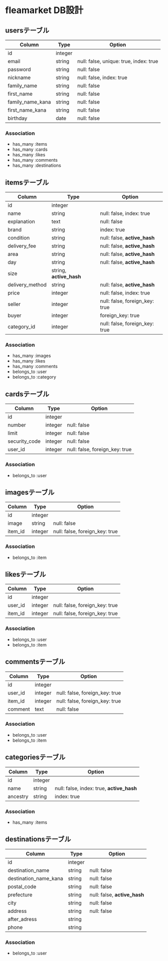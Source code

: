# fleamarket DB設計
## usersテーブル
|Column|Type|Option|
|------|----|------|
|id|integer|
|email|string|null: false, unique: true, index: true|
|password|string|null: false|
|nickname|string|null: false, index: true|
|family_name|string|null: false|
|first_name|string|null: false|
|family_name_kana|string|null: false|
|first_name_kana|string|null: false|
|birthday|date|null: false|
### Association
- has_many :items
- has_many :cards
- has_many :likes
- has_many :comments
- has_many :destinations

## itemsテーブル
|Column|Type|Option|
|------|----|------|
|id|integer|
|name|string|null: false, index: true|
|explanation|text|null: false|
|brand|string|index: true|
|condition|string|null: false, **active_hash**|
|delivery_fee|string|null: false,  **active_hash**|
|area|string|null: false, **active_hash**|
|day|string|null: false, **active_hash**|
|size|string, **active_hash**|
|delivery_method|string|null: false, **active_hash**|
|price|integer|null: false, index: true|
|seller|integer|null: false, foreign_key: true|
|buyer|integer|foreign_key: true|
|category_id|integer|null: false, foreign_key: true|
### Association
- has_many :images
- has_many :likes
- has_many :comments
- belongs_to :user
- belongs_to :category

## cardsテーブル
|Column|Type|Option|
|------|----|------|
|id|integer|
|number|integer|null: false|
|limit|integer|null: false|
|security_code|integer|null: false|
|user_id|integer|null: false, foreign_key: true|
### Association
- belongs_to :user

## imagesテーブル
|Column|Type|Option|
|------|----|------|
|id|integer|
|image|string|null: false|
|item_id|integer|null: false, foreign_key: true|
### Association
- belongs_to :item

## likesテーブル
|Column|Type|Option|
|------|----|------|
|id|integer|
|user_id|integer|null: false, foreign_key: true|
|item_id|integer|null: false, foreign_key: true|
### Association
- belongs_to :user
- belongs_to :item

## commentsテーブル
|Column|Type|Option|
|------|----|------|
|id|integer|
|user_id|integer|null: false, foreign_key: true|
|item_id|integer|null: false, foreign_key: true|
|comment|text|null: false|
### Association
- belongs_to :user
- belongs_to :item

## categoriesテーブル
|Column|Type|Option|
|------|----|------|
|id|integer|
|name|string|null: false, index: true, **active_hash**|
|ancestry|string|index: true|
### Association
- has_many :items

## destinationsテーブル
|Column|Type|Option|
|------|----|------|
|id|integer|
|destination_name|string|null: false|
|destination_name_kana|string|null: false|
|postal_code|string|null: false|
|prefecture|string|null: false, **active_hash**|
|city|string|null: false|
|address|string|null: false|
|after_adress|string|
|phone|string|
### Association
- belongs_to :user